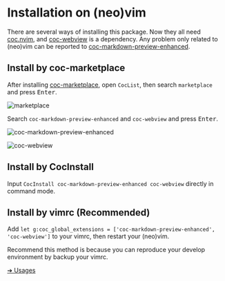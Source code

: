 # Installation on (neo)vim

There are several ways of installing this package. Now they all need
[coc.nvim](https://github.com/neoclide/coc.nvim), and
[coc-webview](https://github.com/weirongxu/coc-webview) is a dependency.
Any problem only related to (neo)vim can be reported to
[coc-markdown-preview-enhanced](https://github.com/weirongxu/coc-markdown-preview-enhanced).

## Install by coc-marketplace

After installing
[coc-marketplace](https://github.com/fannheyward/coc-marketplace),
open `CocList`, then search `marketplace` and press <kbd>Enter</kbd>.

![marketplace](https://user-images.githubusercontent.com/32936898/197322932-16818f2b-0f15-4503-8fb8-691fd5633997.png)

Search `coc-markdown-preview-enhanced` and `coc-webview` and press <kbd>Enter</kbd>.

![coc-markdown-preview-enhanced](https://user-images.githubusercontent.com/32936898/197322933-4a7926f6-0563-4241-b0bc-010a3ded828c.png)

![coc-webview](https://user-images.githubusercontent.com/32936898/197322934-47c1de03-088b-4fa5-bc04-25c18e6973b8.png)

## Install by CocInstall

Input `CocInstall coc-markdown-preview-enhanced coc-webview` directly in command
mode.

## Install by vimrc (Recommended)

Add
`let g:coc_global_extensions = ['coc-markdown-preview-enhanced', 'coc-webview']`
to your vimrc, then restart your (neo)vim.

Recommend this method is because you can reproduce your develop environment by
backup your vimrc.

[➔ Usages](usages.md)
